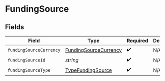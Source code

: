 # FundingSource


## Fields

| Field                                                                 | Type                                                                  | Required                                                              | Description                                                           |
| --------------------------------------------------------------------- | --------------------------------------------------------------------- | --------------------------------------------------------------------- | --------------------------------------------------------------------- |
| `fundingSourceCurrency`                                               | [FundingSourceCurrency](../../models/shared/fundingsourcecurrency.md) | :heavy_check_mark:                                                    | N/A                                                                   |
| `fundingSourceId`                                                     | *string*                                                              | :heavy_check_mark:                                                    | N/A                                                                   |
| `fundingSourceType`                                                   | [TypeFundingSource](../../models/shared/typefundingsource.md)         | :heavy_check_mark:                                                    | N/A                                                                   |